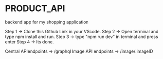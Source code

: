 # PRODUCT_API
backend app for my shopping application


Step 1 -> Clone this Github Link in your VScode.
Step 2 -> Open terminal and type npm install and run.
Step 3 -> type "npm run dev" in terminal and press enter
Step 4 -> Its done. 


Central APIendpoints -> /graphql
Image API endpoints -> /image/:imageID


